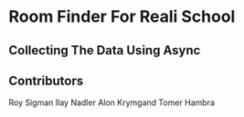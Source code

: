 # Room Finder For Reali School

## Collecting The Data Using Async


## Contributors
Roy Sigman
Ilay Nadler
Alon Krymgand
Tomer Hambra
